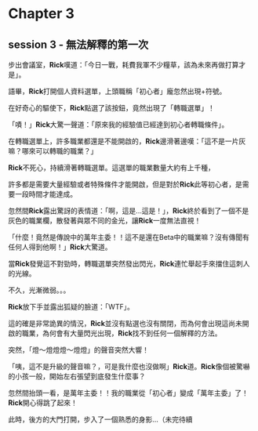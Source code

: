 # Chapter 3 #
## session 3 - 無法解釋的第一次 ##

步出會議室，**Rick**嘆道：「今日一戰，耗費我軍不少糧草，該為未來再做打算才是」。

語畢，**Rick**打開個人資料選單，上頭職稱「初心者」龐忽然出現+符號。

在好奇心的驅使下，**Rick**點選了該按鈕，竟然出現了「轉職選單」！

「嘖！」**Rick**大驚一聲道：「原來我的經驗值已經達到初心者轉職條件」。

在轉職選單上，許多職業都還是不能開啟的，**Rick**邊滑著邊嘆：「這不是一片灰嘛？哪來可以轉職的職業？」

**Rick**不死心，持續滑著轉職選單。這選單的職業數量大約有上千種，

許多都是需要大量經驗或者特殊條件才能開啟，但是對於**Rick**此等初心者，是需要一段時間才能達成。

忽然間**Rick**露出驚訝的表情道：「啊，這是...這是！」，**Rick**終於看到了一個不是灰色的職業欄，散發著與眾不同的金光，讓**Rick**一度無法直視！

「什麼！竟然是傳說中的萬年主委！！這不是還在Beta中的職業嘛？沒有傳聞有任何人得到他啊！」**Rick**大驚道。

當**Rick**發覺這不對勁時，轉職選單突然發出閃光，**Rick**連忙舉起手來擋住這刺人的光線。

不久，光漸微弱。。。

**Rick**放下手並露出狐疑的臉道：「WTF」。

這的確是非常詭異的情況，**Rick**並沒有點選也沒有關閉，而為何會出現這尚未開啟的職業，為何會有大量閃光出現，**Rick**找不到任何一個解釋的方法。

突然，「燈～燈燈燈～燈燈」的聲音突然大響！

「咦，這不是升級的聲音嘛？，可是我什麼也沒做啊」**Rick**道。**Rick**像個被驚嚇的小孩一般，開始左右張望到底發生什麼事？

忽然間抬頭一看，是萬年主委！！我的職業從「初心者」變成「萬年主委」了！**Rick**開心得跳了起來！

此時，後方的大門打開，步入了一個熟悉的身影...（未完待續
